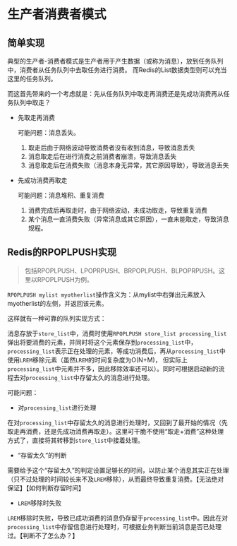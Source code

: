 # 生产者消费者模式
## 简单实现
典型的生产者-消费者模式是生产者用于产生数据（或称为消息），放到任务队列中，消费者从任务队列中去取任务进行消费。
而Redis的List数据类型则可以充当这里的任务队列。

而这首先带来的一个考虑就是：先从任务队列中取走再消费还是先成功消费再从任务队列中取走？

- 先取走再消费

    可能问题：消息丢失。
    
    1. 取走后由于网络波动导致消费者没有收到消息，导致消息丢失
    2. 消息取走后在进行消费之前消费者崩溃，导致消息丢失
    2. 消息取走后在消费失败（消息本身无异常，其它原因导致），导致消息丢失
    
- 先成功消费再取走

    可能问题：消息堆积、重复消费
    
    1. 消费完成后再取走时，由于网络波动，未成功取走，导致重复消费
    2. 某个消息一直消费失败（异常消息或其它原因），一直未能取走，导致消息规程。
    
## Redis的RPOPLPUSH实现
> 包括RPOPLPUSH、LPOPRPUSH、BRPOPLPUSH、BLPOPRPUSH。这里以RPOPLPUSH为例。

`RPOPLPUSH mylist myotherlist`操作含义为：从mylist中右弹出元素放入myotherlist的左侧，并返回该元素。

这样就有一种可靠的队列实现方式：

消息存放于`store_list`中，消费时使用`RPOPLPUSH store_list processing_list`弹出将要消费的元素，并同时将这个元素保存到`processing_list`中，
`processing_list`表示正在处理的元素，等成功消费后，再从`processing_list`中使用`LREM`移除元素（虽然`LREM`的时间复杂度为O(N+M)，
但实际上`processing_list`中元素并不多，因此移除效率还可以）。同时可根据启动新的流程去对`processing_list`中存留太久的消息进行处理。

可能问题：

- 对`processing_list`进行处理

在对`processing_list`中存留太久的消息进行处理时，又回到了最开始的情况（先取走再消费，还是先成功消费再取走）。这里可干脆不使用“取走+消费”这种处理方式了，直接将其转移到`store_list`中接着处理。

- “存留太久”的判断

需要给予这个“存留太久”的判定设置足够长的时间，以防止某个消息其实正在处理（只不过处理的时间较长来不及`LREM`移除），从而最终导致重复消费。【无法绝对保证】【如何判断存留时间】

- `LREM`移除时失败

`LREM`移除时失败，导致已成功消费的消息仍存留于`processing_list`中。因此在对`processing_list`中存留信息进行处理时，可根据业务判断当前消息是否已处理过。【判断不了怎么办？】